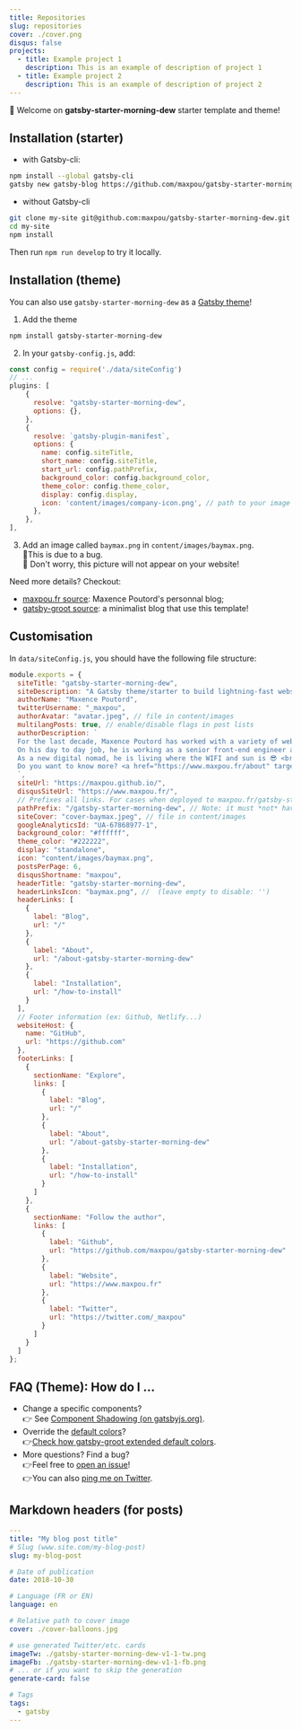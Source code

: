```yaml
---
title: Repositories
slug: repositories
cover: ./cover.png
disqus: false
projects:
  - title: Example project 1
    description: This is an example of description of project 1
  - title: Example project 2
    description: This is an example of description of project 2
---
```


👋 Welcome on **gatsby-starter-morning-dew** starter template and theme!

## Installation (starter)

- with Gatsby-cli:

```bash
npm install --global gatsby-cli
gatsby new gatsby-blog https://github.com/maxpou/gatsby-starter-morning-dew
```

- without Gatsby-cli

```bash
git clone my-site git@github.com:maxpou/gatsby-starter-morning-dew.git
cd my-site
npm install
```

Then run `npm run develop` to try it locally.

## Installation (theme)

You can also use `gatsby-starter-morning-dew` as a [Gatsby theme](https://www.gatsbyjs.org/blog/2018-11-11-introducing-gatsby-themes/)!

1. Add the theme

```bash
npm install gatsby-starter-morning-dew
```

2. In your `gatsby-config.js`, add:

```js
const config = require('./data/siteConfig')
// ...
plugins: [
    {
      resolve: "gatsby-starter-morning-dew",
      options: {},
    },
    {
      resolve: `gatsby-plugin-manifest`,
      options: {
        name: config.siteTitle,
        short_name: config.siteTitle,
        start_url: config.pathPrefix,
        background_color: config.background_color,
        theme_color: config.theme_color,
        display: config.display,
        icon: 'content/images/company-icon.png', // path to your image
      },
    },
],
```

3. Add an image called `baymax.png` in `content/images/baymax.png`.  
   🐞This is due to a bug.  
   😬 Don't worry, this picture will not appear on your website!

Need more details? Checkout:

- [maxpou.fr source](https://github.com/maxpou/maxpou.fr): Maxence Poutord's personnal blog;
- [gatsby-groot source](https://github.com/maxpou/gatsby-groot/): a minimalist blog that use this template!

## Customisation

In `data/siteConfig.js`, you should have the following file structure:

```js
module.exports = {
  siteTitle: "gatsby-starter-morning-dew",
  siteDescription: "A Gatsby theme/starter to build lightning-fast websites",
  authorName: "Maxence Poutord",
  twitterUsername: "_maxpou",
  authorAvatar: "avatar.jpeg", // file in content/images
  multilangPosts: true, // enable/disable flags in post lists
  authorDescription: `
  For the last decade, Maxence Poutord has worked with a variety of web technologies. He is currently focused on front-end development.
  On his day to day job, he is working as a senior front-end engineer at VSware. He is also a frequent tech speaker and a mentor.
  As a new digital nomad, he is living where the WIFI and sun is 😎 <br>
  Do you want to know more? <a href="https://www.maxpou.fr/about" target="_blank">Visit my website!</a>
  `,
  siteUrl: "https://maxpou.github.io/",
  disqusSiteUrl: "https://www.maxpou.fr/",
  // Prefixes all links. For cases when deployed to maxpou.fr/gatsby-starter-morning-dew/
  pathPrefix: "/gatsby-starter-morning-dew", // Note: it must *not* have a trailing slash.
  siteCover: "cover-baymax.jpeg", // file in content/images
  googleAnalyticsId: "UA-67868977-1",
  background_color: "#ffffff",
  theme_color: "#222222",
  display: "standalone",
  icon: "content/images/baymax.png",
  postsPerPage: 6,
  disqusShortname: "maxpou",
  headerTitle: "gatsby-starter-morning-dew",
  headerLinksIcon: "baymax.png", //  (leave empty to disable: '')
  headerLinks: [
    {
      label: "Blog",
      url: "/"
    },
    {
      label: "About",
      url: "/about-gatsby-starter-morning-dew"
    },
    {
      label: "Installation",
      url: "/how-to-install"
    }
  ],
  // Footer information (ex: Github, Netlify...)
  websiteHost: {
    name: "GitHub",
    url: "https://github.com"
  },
  footerLinks: [
    {
      sectionName: "Explore",
      links: [
        {
          label: "Blog",
          url: "/"
        },
        {
          label: "About",
          url: "/about-gatsby-starter-morning-dew"
        },
        {
          label: "Installation",
          url: "/how-to-install"
        }
      ]
    },
    {
      sectionName: "Follow the author",
      links: [
        {
          label: "Github",
          url: "https://github.com/maxpou/gatsby-starter-morning-dew"
        },
        {
          label: "Website",
          url: "https://www.maxpou.fr"
        },
        {
          label: "Twitter",
          url: "https://twitter.com/_maxpou"
        }
      ]
    }
  ]
};
```

## FAQ (Theme): How do I ...

- Change a specific components?  
  👉 See [Component Shadowing (on gatsbyjs.org)](https://www.gatsbyjs.org/blog/2019-04-29-component-shadowing/).
- Override the [default colors](https://github.com/maxpou/gatsby-starter-morning-dew/blob/master/src/tokens/colors.js)?  
  👉[Check how gatsby-groot extended default colors](https://github.com/maxpou/gatsby-groot/blob/master/src/gatsby-starter-morning-dew/theme.js).
- More questions? Find a bug?  
  👉Feel free to [open an issue](https://github.com/maxpou/gatsby-starter-morning-dew/issues/new)!  
  👉You can also [ping me on Twitter](https://twitter.com/_maxpou).

## Markdown headers (for posts)

```yaml
---
title: "My blog post title"
# Slug (www.site.com/my-blog-post)
slug: my-blog-post

# Date of publication
date: 2018-10-30

# Language (FR or EN)
language: en

# Relative path to cover image
cover: ./cover-balloons.jpg

# use generated Twitter/etc. cards
imageTw: ./gatsby-starter-morning-dew-v1-1-tw.png
imageFb: ./gatsby-starter-morning-dew-v1-1-fb.png
# ... or if you want to skip the generation
generate-card: false

# Tags
tags:
  - gatsby
---

```
